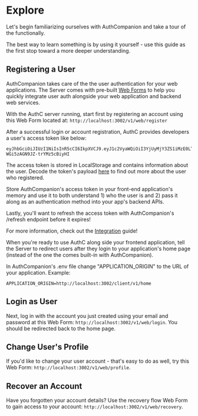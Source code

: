# Explore

Let's begin familiarizing ourselves with AuthCompanion and take a tour of the functionally. 

The best way to learn something is by using it yourself - use this guide as the first stop toward a more deeper understanding. 

## Registering a User

AuthCompanion takes care of the the user authentication for your web applications. The Server comes with pre-built [Web Forms](./webforms.md) to help you quickly integrate user auth alongside your web application and backend web services.

With the AuthC server running, start first by registering an account using this Web Form located at: `http://localhost:3002/v1/web/register`

After a successful login or account registration, AuthC provides developers a user's access token like below:

```
eyJhbGciOiJIUzI1NiIsInR5cCI6IkpXVCJ9.eyJ1c2VyaWQiOiI3YjUyMjY3ZS1iMzE0LTQ5N2ItYjdkZC00YTk4NTFiMGUzZWQiLCJuYW1lIjoiQXV0aHkgUGVyc29uIiwiZW1haWwiOiJoZWxsb193b3JsZEBhdXRoY29tcGFuaW9uLmNvbSIsImlhdCI6MTY1OTE0NzczOCwiZXhwIjoxNjU5MTUxMzM4fQ.361v5zBBGStcov1g6Z-WGi5zAGN9JZ-trYMz5cBiyHI
```

The access token is stored in LocalStorage and contains information about the user. Decode the token's payload
[here](https://jwt.io/#debugger-io?token=eeyJhbGciOiJIUzI1NiIsInR5cCI6IkpXVCJ9.eyJ1c2VyaWQiOiI3YjUyMjY3ZS1iMzE0LTQ5N2ItYjdkZC00YTk4NTFiMGUzZWQiLCJuYW1lIjoiQXV0aHkgUGVyc29uIiwiZW1haWwiOiJoZWxsb193b3JsZEBhdXRoY29tcGFuaW9uLmNvbSIsImlhdCI6MTY1OTE0NzczOCwiZXhwIjoxNjU5MTUxMzM4fQ.361v5zBBGStcov1g6Z-WGi5zAGN9JZ-trYMz5cBiyHI)
to find out more about the user who registered.

Store AuthCompanion's access token in your front-end application's memory and use it to both understand 1) who the user is and 2) pass it along as an authentication method into your app's backend APIs.

Lastly, you'll want to refresh the access token with AuthCompanion's /refresh
endpoint before it expires!

For more information, check out the [Integration](./webforms.md) guide! 

When you're ready to use AuthC along side your frontend application, tell the Server to redirect users after they login to your application's home page (instead of the one the comes built-in with
AuthCompanion).

In AuthCompanion's .env file change "APPLICATION_ORIGIN" to the URL of your
application. Example:

`APPLICATION_ORIGIN=http://localhost:3002/client/v1/home`

## Login as User

Next, log in with the account you just created using your email and password at
this Web Form:
`http://localhost:3002/v1/web/login`. You
should be redirected back to the home page.

## Change User's Profile

If you'd like to change your user account - that's easy to do as well, try this
Web Form:
`http://localhost:3002/v1/web/profile`.

## Recover an Account

Have you forgotten your account details? Use the recovery flow Web Form to gain
access to your account:
`http://localhost:3002/v1/web/recovery`.
